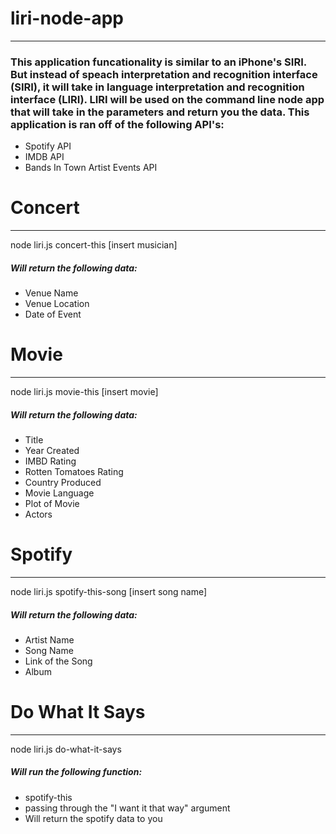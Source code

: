 # liri-node-app
***

### This application funcationality is similar to an iPhone's SIRI. But instead of speach interpretation and recognition interface (SIRI), it will take in language interpretation and recognition interface (LIRI). LIRI will be used on the command line node app that will take in the parameters and return you the data. This application is ran off of the following API's:

* Spotify API
* IMDB API
* Bands In Town Artist Events API


# Concert
***

node liri.js concert-this [insert musician]

##### Will return the following data:
* Venue Name
* Venue Location
* Date of Event

# Movie
***

node liri.js movie-this [insert movie]

##### Will return the following data:
* Title
* Year Created
* IMBD Rating
* Rotten Tomatoes Rating
* Country Produced
* Movie Language
* Plot of Movie
* Actors

# Spotify
***

node liri.js spotify-this-song [insert song name]

##### Will return the following data:
* Artist Name
* Song Name
* Link of the Song
* Album

# Do What It Says
***

node liri.js do-what-it-says

##### Will run the following function:
* spotify-this
* passing through the "I want it that way" argument
* Will return the spotify data to you